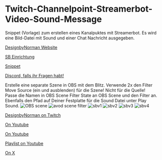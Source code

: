# Twitch-Channelpoint-Streamerbot-Video-Sound-Message
Snippet (Vorlage) zum erstellen eines Kanalpuktes mit Streamerbot. Es wird eine Bild-Datei mit Sound und einer Chat Nachricht ausgegeben.

[DesignbyNorman Website](https://www.designbynorman.com/)

[SB Einrichtung](https://www.designbynorman.com/streamer-bot-einrichten/)

[Snippet](https://github.com/Designbynorman/Twitch-Channelpoint-Streamerbot-Video-Sound-Message/blob/main/snippet%20channelpoint)

[Discord, falls ihr Fragen habt!](https://discord.gg/Gdt94HaFbM)

Erstelle eine separate Szene in OBS mit dem Blitz. Verwende 2x den Filter Move Source (ein und ausblenden) für die Szene! Nicht für die Quelle!
Passe die Namen in OBS Scene Filter State an OBS Scene und den Filter an. Ebenfalls den Pfad auf Deiner Festplatte für die Sound Datei unter Play Sound.
![OBS scene](https://github.com/Designbynorman/Twitch-Channelpoint-Streamerbot-Video-Sound-Message/assets/118851815/3e9d91b3-e53d-450d-9442-45ebd4aea74b)
![avod scene filter](https://github.com/Designbynorman/Twitch-Channelpoint-Streamerbot-Video-Sound-Message/assets/118851815/f25c6b6f-8aa4-4dc3-9980-ed9e97a3d0e3)
![sbv1](https://github.com/Designbynorman/Twitch-Channelpoint-Streamerbot-Video-Sound-Message/assets/118851815/b73d579c-47da-4e81-8c03-a2550d777644)
![sbv2](https://github.com/Designbynorman/Twitch-Channelpoint-Streamerbot-Video-Sound-Message/assets/118851815/ab2087ff-0913-4e44-8403-d5e50c4d0cc4)
![sbv3](https://github.com/Designbynorman/Twitch-Channelpoint-Streamerbot-Video-Sound-Message/assets/118851815/b41bfaf4-1b15-40b0-a826-fde30dc16559)
![sbv4](https://github.com/Designbynorman/Twitch-Channelpoint-Streamerbot-Video-Sound-Message/assets/118851815/ad0af8a5-a725-41fd-bb12-52aea685a0b3)

[DesignbyNorman on Twitch](https://www.twitch.tv/designbynorman)

[On Youtube](https://www.youtube.com/@DesignbyNorman)

[On Youtube](https://www.youtube.com/watch?v=HdMd97M6huI)

[Playlist on Youtube](https://www.youtube.com/playlist?list=PLrgOpxS02b-PncLHRg-5W7kJ3o4TT6DhM)

[On X](https://x.com/Designbynorman)
